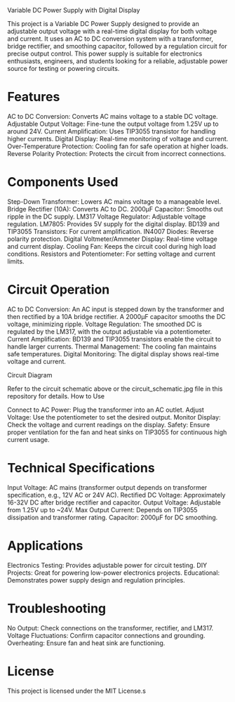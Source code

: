 Variable DC Power Supply with Digital Display

This project is a Variable DC Power Supply designed to provide an adjustable output voltage with a real-time digital display for both voltage and current. It uses an AC to DC conversion system with a transformer, bridge rectifier, and smoothing capacitor, followed by a regulation circuit for precise output control. This power supply is suitable for electronics enthusiasts, engineers, and students looking for a reliable, adjustable power source for testing or powering circuits.

# Features

   AC to DC Conversion: Converts AC mains voltage to a stable DC voltage.
    Adjustable Output Voltage: Fine-tune the output voltage from 1.25V up to around 24V.
    Current Amplification: Uses TIP3055 transistor for handling higher currents.
    Digital Display: Real-time monitoring of voltage and current.
    Over-Temperature Protection: Cooling fan for safe operation at higher loads.
    Reverse Polarity Protection: Protects the circuit from incorrect connections.

# Components Used

   Step-Down Transformer: Lowers AC mains voltage to a manageable level.
    Bridge Rectifier (10A): Converts AC to DC.
    2000µF Capacitor: Smooths out ripple in the DC supply.
    LM317 Voltage Regulator: Adjustable voltage regulation.
    LM7805: Provides 5V supply for the digital display.
    BD139 and TIP3055 Transistors: For current amplification.
    IN4007 Diodes: Reverse polarity protection.
    Digital Voltmeter/Ammeter Display: Real-time voltage and current display.
    Cooling Fan: Keeps the circuit cool during high load conditions.
    Resistors and Potentiometer: For setting voltage and current limits.

# Circuit Operation

   AC to DC Conversion: An AC input is stepped down by the transformer and then rectified by a 10A bridge rectifier. A 2000µF capacitor smooths the DC voltage, minimizing ripple.
    Voltage Regulation: The smoothed DC is regulated by the LM317, with the output adjustable via a potentiometer.
    Current Amplification: BD139 and TIP3055 transistors enable the circuit to handle larger currents.
    Thermal Management: The cooling fan maintains safe temperatures.
    Digital Monitoring: The digital display shows real-time voltage and current.

Circuit Diagram

Refer to the circuit schematic above or the circuit_schematic.jpg file in this repository for details.
How to Use

   Connect to AC Power: Plug the transformer into an AC outlet.
    Adjust Voltage: Use the potentiometer to set the desired output.
    Monitor Display: Check the voltage and current readings on the display.
    Safety: Ensure proper ventilation for the fan and heat sinks on TIP3055 for continuous high current usage.
# Technical Specifications

   Input Voltage: AC mains (transformer output depends on transformer specification, e.g., 12V AC or 24V AC).
    Rectified DC Voltage: Approximately 16-32V DC after bridge rectifier and capacitor.
    Output Voltage: Adjustable from 1.25V up to ~24V.
    Max Output Current: Depends on TIP3055 dissipation and transformer rating.
    Capacitor: 2000µF for DC smoothing.

# Applications

  Electronics Testing: Provides adjustable power for circuit testing.
    DIY Projects: Great for powering low-power electronics projects.
    Educational: Demonstrates power supply design and regulation principles.

# Troubleshooting

  No Output: Check connections on the transformer, rectifier, and LM317.
    Voltage Fluctuations: Confirm capacitor connections and grounding.
    Overheating: Ensure fan and heat sink are functioning.

# License

This project is licensed under the MIT License.s
